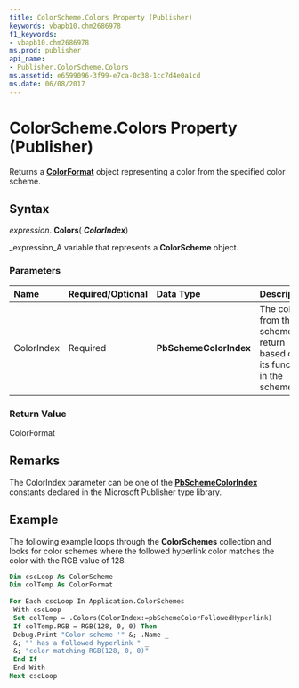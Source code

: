 ```yaml
---
title: ColorScheme.Colors Property (Publisher)
keywords: vbapb10.chm2686978
f1_keywords:
- vbapb10.chm2686978
ms.prod: publisher
api_name:
- Publisher.ColorScheme.Colors
ms.assetid: e6599096-3f99-e7ca-0c38-1cc7d4e0a1cd
ms.date: 06/08/2017
---
```



# ColorScheme.Colors Property (Publisher)

Returns a  **[ColorFormat](Publisher.ColorFormat.md)** object representing a color from the specified color scheme.


## Syntax

 _expression_. **Colors**( **_ColorIndex_**)

 _expression_A variable that represents a  **ColorScheme** object.


### Parameters



|**Name**|**Required/Optional**|**Data Type**|**Description**|
|:-----|:-----|:-----|:-----|
|ColorIndex|Required| **PbSchemeColorIndex**| The color from the scheme to return based on its function in the scheme.|

### Return Value

ColorFormat


## Remarks

The ColorIndex parameter can be one of the  **[PbSchemeColorIndex](Publisher.PbSchemeColorIndex.md)** constants declared in the Microsoft Publisher type library.


## Example

The following example loops through the  **ColorSchemes** collection and looks for color schemes where the followed hyperlink color matches the color with the RGB value of 128.


```vb
Dim cscLoop As ColorScheme 
Dim colTemp As ColorFormat 
 
For Each cscLoop In Application.ColorSchemes 
 With cscLoop 
 Set colTemp = .Colors(ColorIndex:=pbSchemeColorFollowedHyperlink) 
 If colTemp.RGB = RGB(128, 0, 0) Then 
 Debug.Print "Color scheme '" &; .Name _ 
 &; "' has a followed hyperlink " _ 
 &; "color matching RGB(128, 0, 0)" 
 End If 
 End With 
Next cscLoop
```


